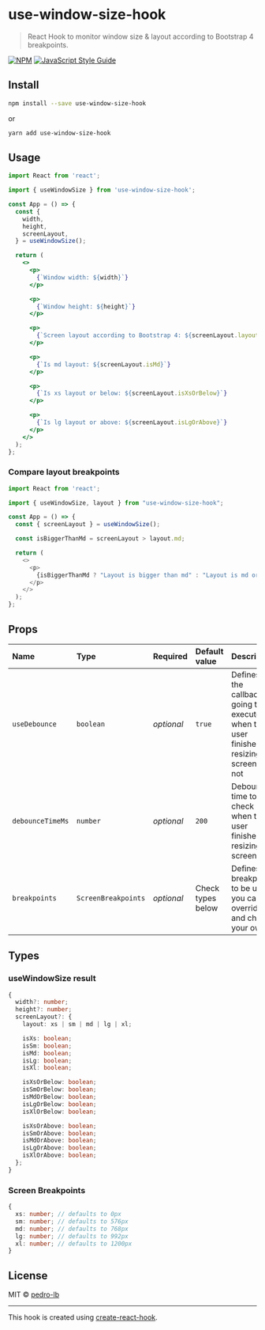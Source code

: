 # use-window-size-hook

> React Hook to monitor window size &amp; layout according to Bootstrap 4 breakpoints.

[![NPM](https://img.shields.io/npm/v/use-window-size-hook.svg)](https://www.npmjs.com/package/use-window-size-hook) [![JavaScript Style Guide](https://img.shields.io/badge/code_style-standard-brightgreen.svg)](https://standardjs.com)

## Install

```bash
npm install --save use-window-size-hook
```

or

```bash
yarn add use-window-size-hook
```

## Usage

```jsx
import React from 'react';

import { useWindowSize } from 'use-window-size-hook';

const App = () => {
  const {
    width,
    height,
    screenLayout,
  } = useWindowSize();

  return (
    <>
      <p>
        {`Window width: ${width}`}
      </p>

      <p>
        {`Window height: ${height}`}
      </p>

      <p>
        {`Screen layout according to Bootstrap 4: ${screenLayout.layout}`}
      </p>

      <p>
        {`Is md layout: ${screenLayout.isMd}`}
      </p>

      <p>
        {`Is xs layout or below: ${screenLayout.isXsOrBelow}`}
      </p>

      <p>
        {`Is lg layout or above: ${screenLayout.isLgOrAbove}`}
      </p>
    </>
  );
};
```

### Compare layout breakpoints

```js
import React from 'react';

import { useWindowSize, layout } from "use-window-size-hook";

const App = () => {
  const { screenLayout } = useWindowSize();

  const isBiggerThanMd = screenLayout > layout.md;

  return (
    <>
      <p>
        {isBiggerThanMd ? "Layout is bigger than md" : "Layout is md or smaller"}
      </p>
    </>
  );
};
```

## Props

Name | Type | Required | Default value | Description
:--- | :--- | :--- | :--- | :---
`useDebounce` | `boolean` | _optional_ | `true` | Defines if the callback is going to be executed when the user finishes resizing the screen or not
`debounceTimeMs` | `number` | _optional_ | `200` | Debounce time to check when the user finishes resizing the screen
`breakpoints` | `ScreenBreakpoints` | _optional_ | Check types below | Defines the breakpoints to be used, you can override and choose your own

## Types

### useWindowSize result

```ts
{
  width?: number;
  height?: number;
  screenLayout?: {
    layout: xs | sm | md | lg | xl;

    isXs: boolean;
    isSm: boolean;
    isMd: boolean;
    isLg: boolean;
    isXl: boolean;

    isXsOrBelow: boolean;
    isSmOrBelow: boolean;
    isMdOrBelow: boolean;
    isLgOrBelow: boolean;
    isXlOrBelow: boolean;

    isXsOrAbove: boolean;
    isSmOrAbove: boolean;
    isMdOrAbove: boolean;
    isLgOrAbove: boolean;
    isXlOrAbove: boolean;
  };
}
```

### Screen Breakpoints

```ts
{
  xs: number; // defaults to 0px
  sm: number; // defaults to 576px
  md: number; // defaults to 768px
  lg: number; // defaults to 992px
  xl: number; // defaults to 1200px
}
```

## License

MIT © [pedro-lb](https://github.com/pedro-lb)

---

This hook is created using [create-react-hook](https://github.com/hermanya/create-react-hook).
